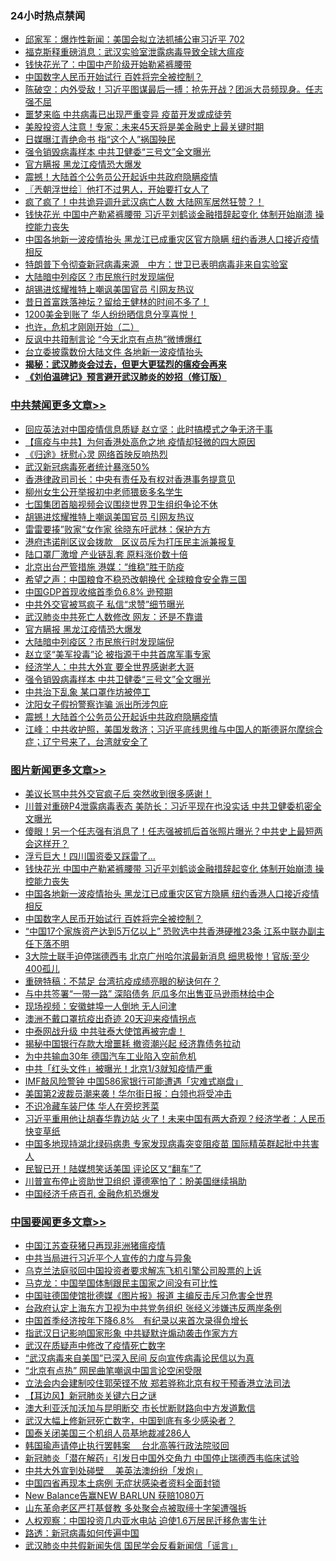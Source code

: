 <div class="catlist">
<h3>24小时热点禁闻</h3>
<ul>
<li><a href="https://github.com/fqnews/bnews/blob/master/bannedvideo/20200417/1313970.md">邱家军：爆炸性新闻：美国会拟立法抓捕公审习近平 702 </a></li>
<li><a href="https://github.com/fqnews/bnews/blob/master/comments/20200417/1313866.md">福克斯释重磅消息：武汉实验室泄露病毒导致全球大瘟疫</a></li>
<li><a href="https://github.com/fqnews/bnews/blob/master/comments/20200417/1314022.md">钱快花光了：中国中产阶级开始勒紧裤腰带</a></li>
<li><a href="https://github.com/fqnews/bnews/blob/master/topimagenews/20200417/1314184.md">中国数字人民币开始试行 百姓将完全被控制？</a></li>
<li><a href="https://github.com/fqnews/bnews/blob/master/cbnews/20200417/1314015.md">陈破空：内外受敌！习近平图谋最后一搏：抢先开战？团派大员频现身。任志强不屈 </a></li>
<li><a href="https://github.com/fqnews/bnews/blob/master/cnnews/20200417/1313920.md">噩梦来临 中共病毒已出现严重变异 疫苗开发或成徒劳</a></li>
<li><a href="https://github.com/fqnews/bnews/blob/master/cnnews/20200417/1313867.md">美股投资人注意！专家：未来45天将是美金融史上最关键时期</a></li>
<li><a href="https://github.com/fqnews/bnews/blob/master/lifebaike/20200417/1314026.md">日媒曝江青绝命书 指“这个人”祸国殃民</a></li>
<li><a href="https://github.com/fqnews/bnews/blob/master/cbnews/20200417/1314250.md">强令销毁病毒样本 中共卫健委“三号文”全文曝光</a></li>
<li><a href="https://github.com/fqnews/bnews/blob/master/cbnews/20200417/1314286.md">官方瞒报 黑龙江疫情恐大爆发</a></li>
<li><a href="https://github.com/fqnews/bnews/blob/master/cbnews/20200417/1314225.md">震撼！大陆首个公务员公开起诉中共政府隐瞒疫情</a></li>
<li><a href="https://github.com/fqnews/bnews/blob/master/ssgc/20200417/1313936.md">〖兲朝浮世绘〗他打不过男人，开始要打女人了</a></li>
<li><a href="https://github.com/fqnews/bnews/blob/master/comments/20200417/1314328.md">疯了疯了！中共诡异调升武汉病亡人数  大陆网军居然狂赞？！</a></li>
<li><a href="https://github.com/fqnews/bnews/blob/master/topimagenews/20200417/1314313.md">钱快花光 中国中产勒紧裤腰带 习近平刘鹤谈金融措辞起变化 体制开始崩溃 操控能力丧失</a></li>
<li><a href="https://github.com/fqnews/bnews/blob/master/topimagenews/20200417/1314299.md">中国各地新一波疫情抬头 黑龙江已成重灾区官方隐瞒 纽约香港人口接近疫情相反</a></li>
<li><a href="https://github.com/fqnews/bnews/blob/master/headline/20200417/1313843.md">特朗普下令彻查新冠病毒来源　中方：世卫已表明病毒非来自实验室</a></li>
<li><a href="https://github.com/fqnews/bnews/blob/master/cbnews/20200417/1314285.md">大陆暗中列疫区？市民旅行时发现端倪</a></li>
<li><a href="https://github.com/fqnews/bnews/blob/master/cbnews/20200417/1314334.md">胡锡进炫耀推特上嘲讽美国官员 引网友热议</a></li>
<li><a href="https://github.com/fqnews/bnews/blob/master/cnnews/20200417/1314297.md">昔日首富跌落神坛？留给王健林的时间不多了！</a></li>
<li><a href="https://github.com/fqnews/bnews/blob/master/cnnews/20200417/1313949.md">1200美金到账了 华人纷纷晒信息分享喜悦！</a></li>
<li><a href="https://github.com/fqnews/bnews/blob/master/comments/20200417/1313865.md">也许，危机才刚刚开始（二）</a></li>
<li><a href="https://github.com/fqnews/bnews/blob/master/cbnews/20200417/1314144.md">反讽中共箝制言论 “今天北京有点热”微博爆红</a></li>
<li><a href="https://github.com/fqnews/bnews/blob/master/cbnews/20200417/1314128.md">台立委披露数份大陆文件 各地新一波疫情抬头</a></li>
<li><b><a href="https://github.com/fqnews/bnews/blob/master/comments/20200211/1275071.md" target="_blank">揭秘：武汉肺炎会过去，但更大更猛烈的瘟疫会再来</a></b></li>
<li><b><a href="https://github.com/fqnews/bnews/blob/master/comments/20200207/1272816.md" target="_blank">《刘伯温碑记》预言避开武汉肺炎的妙招（修订版）</a></b></li>
</ul>
</div>

<div class="catlist">
<h3><a href="https://github.com/fqnews/bnews/blob/master/cbnews/" target="_blank">中共禁闻</a><span><a href="https://github.com/fqnews/bnews/blob/master/cbnews/" target="_blank" rel="nofollow">更多文章>></a></span></h3>
<ul>
<li><a href="https://github.com/fqnews/bnews/blob/master/cbnews/20200417/1314426.md" target="_blank">回应英法对中国疫情信息质疑 赵立坚：此时搞模式之争无济于事</a></li>
<li><a href="https://github.com/fqnews/bnews/blob/master/comments/20200417/1314421.md" target="_blank">【瘟疫与中共】为何香港处高危之地 疫情却轻微的四大原因</a></li>
<li><a href="https://github.com/fqnews/bnews/blob/master/cbnews/20200417/1314355.md" target="_blank">《归途》抚慰心灵 网络首映反响热烈</a></li>
<li><a href="https://github.com/fqnews/bnews/blob/master/cbnews/20200417/1314398.md" target="_blank">武汉新冠病毒死者统计暴涨50%</a></li>
<li><a href="https://github.com/fqnews/bnews/blob/master/cbnews/20200417/1314386.md" target="_blank">香港律政司司长：中央有责任及有权对香港事务提意见</a></li>
<li><a href="https://github.com/fqnews/bnews/blob/master/cbnews/20200417/1314349.md" target="_blank">柳州女生公开举报初中老师猥亵多名学生</a></li>
<li><a href="https://github.com/fqnews/bnews/blob/master/cbnews/20200417/1314348.md" target="_blank">七国集团首脑视频会议围绕世界卫生组织争论不休</a></li>
<li><a href="https://github.com/fqnews/bnews/blob/master/cbnews/20200417/1314334.md" target="_blank">胡锡进炫耀推特上嘲讽美国官员 引网友热议</a></li>
<li><a href="https://github.com/fqnews/bnews/blob/master/cbnews/20200417/1314333.md" target="_blank">雷雷要揍”败家“女作家 徐晓东吁武林：保护方方</a></li>
<li><a href="https://github.com/fqnews/bnews/blob/master/cbnews/20200417/1314332.md" target="_blank">港府违诺削区议会拨款　区议员斥为打压民主派兼报复</a></li>
<li><a href="https://github.com/fqnews/bnews/blob/master/cbnews/20200417/1314330.md" target="_blank">陆口罩厂激增 产业链乱套 原料涨价数十倍</a></li>
<li><a href="https://github.com/fqnews/bnews/blob/master/cbnews/20200417/1314326.md" target="_blank">北京出台严管措施 港媒：“维稳”胜于防疫</a></li>
<li><a href="https://github.com/fqnews/bnews/blob/master/cbnews/20200417/1314325.md" target="_blank">希望之声：中国粮食不稳恐改朝换代 全球粮食安全靠三国</a></li>
<li><a href="https://github.com/fqnews/bnews/blob/master/cbnews/20200417/1314324.md" target="_blank">中国GDP首现收缩首季负6.8% 逊预期</a></li>
<li><a href="https://github.com/fqnews/bnews/blob/master/cbnews/20200417/1314318.md" target="_blank">中共外交官被骂疯子 私信“求赞”细节曝光</a></li>
<li><a href="https://github.com/fqnews/bnews/blob/master/cbnews/20200417/1314300.md" target="_blank">武汉肺炎中共死亡人数修改 网友：还是不靠谱</a></li>
<li><a href="https://github.com/fqnews/bnews/blob/master/cbnews/20200417/1314286.md" target="_blank">官方瞒报 黑龙江疫情恐大爆发</a></li>
<li><a href="https://github.com/fqnews/bnews/blob/master/cbnews/20200417/1314285.md" target="_blank">大陆暗中列疫区？市民旅行时发现端倪</a></li>
<li><a href="https://github.com/fqnews/bnews/blob/master/cbnews/20200417/1314280.md" target="_blank">赵立坚“美军投毒”论 被指源于中共首席军事专家</a></li>
<li><a href="https://github.com/fqnews/bnews/blob/master/cbnews/20200417/1314262.md" target="_blank">经济学人：中共大外宣 要全世界感谢老大哥</a></li>
<li><a href="https://github.com/fqnews/bnews/blob/master/cbnews/20200417/1314250.md" target="_blank">强令销毁病毒样本 中共卫健委“三号文”全文曝光</a></li>
<li><a href="https://github.com/fqnews/bnews/blob/master/cbnews/20200417/1314243.md" target="_blank">中共治下乱象 某口罩作坊被停工</a></li>
<li><a href="https://github.com/fqnews/bnews/blob/master/cbnews/20200417/1314226.md" target="_blank">沈阳女子假扮警察诈骗 派出所涉包庇</a></li>
<li><a href="https://github.com/fqnews/bnews/blob/master/cbnews/20200417/1314225.md" target="_blank">震撼！大陆首个公务员公开起诉中共政府隐瞒疫情</a></li>
<li><a href="https://github.com/fqnews/bnews/blob/master/cbnews/20200417/1314224.md" target="_blank">江峰：中共收护照，美国发救济；习近平底线思维与中国人的斯德哥尔摩综合症；辽宁号来了，台湾就安全了</a></li>

</ul>
</div>
<div class="catlist">
<h3><a href="https://github.com/fqnews/bnews/blob/master/topimagenews/" target="_blank">图片新闻</a><span><a href="https://github.com/fqnews/bnews/blob/master/topimagenews/" target="_blank" rel="nofollow">更多文章>></a></span></h3>
<ul>
<li><a href="https://github.com/fqnews/bnews/blob/master/topimagenews/20200417/1314462.md" target="_blank">美议长骂中共外交官疯子后 突然收到很多感谢！</a></li>
<li><a href="https://github.com/fqnews/bnews/blob/master/topimagenews/20200417/1314443.md" target="_blank">川普对重磅P4泄露病毒表态 美防长：习近平现在也没实话 中共卫健委机密全文曝光</a></li>
<li><a href="https://github.com/fqnews/bnews/blob/master/topimagenews/20200417/1314408.md" target="_blank">傻眼！另一个任志强有消息了！任志强被抓后首张照片曝光？中共史上最短两会这样开？</a></li>
<li><a href="https://github.com/fqnews/bnews/blob/master/topimagenews/20200417/1314329.md" target="_blank">浮亏巨大！四川国资委又踩雷了…</a></li>
<li><a href="https://github.com/fqnews/bnews/blob/master/topimagenews/20200417/1314313.md" target="_blank">钱快花光 中国中产勒紧裤腰带 习近平刘鹤谈金融措辞起变化 体制开始崩溃 操控能力丧失</a></li>
<li><a href="https://github.com/fqnews/bnews/blob/master/topimagenews/20200417/1314299.md" target="_blank">中国各地新一波疫情抬头 黑龙江已成重灾区官方隐瞒 纽约香港人口接近疫情相反</a></li>
<li><a href="https://github.com/fqnews/bnews/blob/master/topimagenews/20200417/1314184.md" target="_blank">中国数字人民币开始试行 百姓将完全被控制？</a></li>
<li><a href="https://github.com/fqnews/bnews/blob/master/topimagenews/20200416/1313809.md" target="_blank">“中国17个家族资产达到5万亿以上” 恐败选中共香港硬推23条 江系中联办副主任下落不明</a></li>
<li><a href="https://github.com/fqnews/bnews/blob/master/topimagenews/20200416/1313717.md" target="_blank">3大院士联手迫停瑞德西韦 北京广州哈尔滨最新消息 细思极惨！官版:至少400孤儿</a></li>
<li><a href="https://github.com/fqnews/bnews/blob/master/comments/20200416/1313693.md" target="_blank">重磅特稿：不禁足 台湾抗疫成绩亮眼的秘诀何在？</a></li>
<li><a href="https://github.com/fqnews/bnews/blob/master/topimagenews/20200416/1313706.md" target="_blank">与中共签署“一带一路” 深陷债务 厄瓜多尔出售亚马逊雨林给中企</a></li>
<li><a href="https://github.com/fqnews/bnews/blob/master/topimagenews/20200416/1313705.md" target="_blank">现场视频：安徽蚌埠一人倒地 无人问津</a></li>
<li><a href="https://github.com/fqnews/bnews/blob/master/topimagenews/20200416/1313704.md" target="_blank">澳洲不戴口罩抗疫出奇迹 20天迎来疫情拐点</a></li>
<li><a href="https://github.com/fqnews/bnews/blob/master/topimagenews/20200416/1313647.md" target="_blank">中泰网战升级 中共驻泰大使馆再被完虐！</a></li>
<li><a href="https://github.com/fqnews/bnews/blob/master/topimagenews/20200416/1313534.md" target="_blank">揭秘中国银行存款大增噩耗 撤资潮兴起 经济靠债务拉动</a></li>
<li><a href="https://github.com/fqnews/bnews/blob/master/topimagenews/20200416/1313495.md" target="_blank">为中共输血30年 德国汽车工业陷入空前危机</a></li>
<li><a href="https://github.com/fqnews/bnews/blob/master/topimagenews/20200416/1313275.md" target="_blank">中共「红头文件」被曝光！北京1/3就知疫情严重</a></li>
<li><a href="https://github.com/fqnews/bnews/blob/master/topimagenews/20200415/1313161.md" target="_blank">IMF敲风险警钟 中国586家银行可能遭遇「灾难式崩盘」</a></li>
<li><a href="https://github.com/fqnews/bnews/blob/master/topimagenews/20200415/1313160.md" target="_blank">美国第2波裁员潮来袭！华尔街日报：白领也将受冲击</a></li>
<li><a href="https://github.com/fqnews/bnews/blob/master/topimagenews/20200415/1313159.md" target="_blank">不识冷藏车装尸体 华人在旁挖荠菜</a></li>
<li><a href="https://github.com/fqnews/bnews/blob/master/topimagenews/20200415/1313139.md" target="_blank">习近平重用他让胡春华靠边站 火了！未来中国有两大奇观？经济学者：人民币快变草纸</a></li>
<li><a href="https://github.com/fqnews/bnews/blob/master/topimagenews/20200415/1313098.md" target="_blank">中国多地现持湖北绿码病患 专家发现病毒突变阻疫苗 国际精英群起批中共害人</a></li>
<li><a href="https://github.com/fqnews/bnews/blob/master/topimagenews/20200415/1312931.md" target="_blank">民智已开！陆媒想笑话美国 评论区又“翻车”了</a></li>
<li><a href="https://github.com/fqnews/bnews/blob/master/topimagenews/20200415/1312923.md" target="_blank">川普宣布停止资助世卫组织 谭德塞怕了：盼美国继续捐助</a></li>
<li><a href="https://github.com/fqnews/bnews/blob/master/topimagenews/20200415/1312903.md" target="_blank">中国经济千疮百孔 金融危机恐爆发</a></li>

</ul>
</div>
<div class="catlist">
<h3><a href="https://github.com/fqnews/bnews/blob/master/headline/" target="_blank">中国要闻</a><span><a href="https://github.com/fqnews/bnews/blob/master/headline/" target="_blank" rel="nofollow">更多文章>></a></span></h3>
<ul>
<li><a href="https://github.com/fqnews/bnews/blob/master/headline/20200417/1314465.md" target="_blank">中国江苏查获猪只再现非洲猪瘟疫情</a></li>
<li><a href="https://github.com/fqnews/bnews/blob/master/headline/20200417/1314429.md" target="_blank">中共当局进行习近平个人宣传的力度与异象</a></li>
<li><a href="https://github.com/fqnews/bnews/blob/master/headline/20200417/1314420.md" target="_blank">乌克兰法庭驳回中国投资者要求解冻飞机引擎公司股票的上诉</a></li>
<li><a href="https://github.com/fqnews/bnews/blob/master/headline/20200417/1314413.md" target="_blank">马克龙：中国举国体制跟民主国家之间没有可比性</a></li>
<li><a href="https://github.com/fqnews/bnews/blob/master/headline/20200417/1314412.md" target="_blank">中国驻德国使馆批德媒《图片报》报道       主编反击斥习危害全世界</a></li>
<li><a href="https://github.com/fqnews/bnews/blob/master/headline/20200417/1314400.md" target="_blank">台政府认定上海东方卫视为中共党务组织       张经义涉嫌违反两岸条例</a></li>
<li><a href="https://github.com/fqnews/bnews/blob/master/headline/20200417/1314376.md" target="_blank">中国首季经济按年下降6.8%　有纪录以来首次录得负增长</a></li>
<li><a href="https://github.com/fqnews/bnews/blob/master/headline/20200417/1314371.md" target="_blank">指武汉日记影响国家形象     中共疑默许煽动袭击作家方方</a></li>
<li><a href="https://github.com/fqnews/bnews/blob/master/headline/20200417/1314366.md" target="_blank">武汉在质疑声中修改了疫情死亡数字</a></li>
<li><a href="https://github.com/fqnews/bnews/blob/master/headline/20200417/1314365.md" target="_blank">“武汉病毒来自美国”已深入民间   反向宣传病毒论民信以为真</a></li>
<li><a href="https://github.com/fqnews/bnews/blob/master/headline/20200417/1314364.md" target="_blank">&#8220;北京有点热”   网民曲笔嘲讽中国言论空闲受限</a></li>
<li><a href="https://github.com/fqnews/bnews/blob/master/headline/20200417/1314361.md" target="_blank">立法会内会建制咬住郭荣铿不放     郑若骅称北京有权干预香港立法司法</a></li>
<li><a href="https://github.com/fqnews/bnews/blob/master/headline/20200417/1314360.md" target="_blank">【耳边风】新冠肺炎关键六日之谜</a></li>
<li><a href="https://github.com/fqnews/bnews/blob/master/headline/20200417/1314359.md" target="_blank">澳大利亚沃加沃加与昆明断交     市长忧断财路向中方发道歉信</a></li>
<li><a href="https://github.com/fqnews/bnews/blob/master/headline/20200417/1314352.md" target="_blank">武汉大幅上修新冠死亡数字，中国到底有多少感染者？</a></li>
<li><a href="https://github.com/fqnews/bnews/blob/master/headline/20200417/1314344.md" target="_blank">国泰关闭美国三个机组人员基地裁减286人</a></li>
<li><a href="https://github.com/fqnews/bnews/blob/master/headline/20200417/1314343.md" target="_blank">韩国瑜声请停止执行罢韩案　  台北高等行政法院驳回</a></li>
<li><a href="https://github.com/fqnews/bnews/blob/master/headline/20200417/1314337.md" target="_blank">新冠肺炎「潜在解药」引发日中国外交角力      中国停止瑞德西韦临床试验</a></li>
<li><a href="https://github.com/fqnews/bnews/blob/master/headline/20200417/1314336.md" target="_blank">中共大外宣到处碰壁　  美英法澳纷纷「发炮」</a></li>
<li><a href="https://github.com/fqnews/bnews/blob/master/headline/20200417/1314335.md" target="_blank">中国四省再现本土病例     无症状感染者资料全面封锁</a></li>
<li><a href="https://github.com/fqnews/bnews/blob/master/headline/20200417/1314248.md" target="_blank">New Balance告赢NEW BARLUN 获赔1080万</a></li>
<li><a href="https://github.com/fqnews/bnews/blob/master/headline/20200417/1314209.md" target="_blank">山东革命老区严打基督教 多处聚会点被取缔十字架遭强拆</a></li>
<li><a href="https://github.com/fqnews/bnews/blob/master/headline/20200417/1314161.md" target="_blank">人权观察：中国投资几内亚水电站 迫使1.6万居民迁移危害生计</a></li>
<li><a href="https://github.com/fqnews/bnews/blob/master/headline/20200417/1314067.md" target="_blank">路透：新冠病毒如何传遍中国</a></li>
<li><a href="https://github.com/fqnews/bnews/blob/master/headline/20200417/1314051.md" target="_blank">武汉肺炎中共假新闻失信 国民学会反看新闻信「谣言」</a></li>

</ul>
</div>